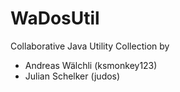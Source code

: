 # WaDosUtil
Collaborative Java Utility Collection by
  - Andreas Wälchli (ksmonkey123)
  - Julian Schelker (judos)
